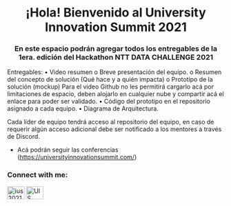 <h1 align="center">¡Hola! Bienvenido al University Innovation Summit 2021</h1>
<h3 align="center">En este espacio podrán agregar todos los entregables de la 1era. edición del Hackathon NTT DATA CHALLENGE 2021</h3>

Entregables:
• Video resumen
  o Breve presentación del equipo.
  o Resumen del concepto de solución (Qué hace y a quién impacta)
  o Prototipo de la solución (mockup)
  Para el video Github no les permitirá cargarlo acá por limitaciones de espacio, deben alojarlo en cualquier nube y compartir acá el enlace para poder ser validado. 
• Código del prototipo en el repositorio asignado a cada equipo.
• Diagrama de Arquitectura.

Cada líder de equipo tendrá acceso al repositorio del equipo, en caso de requerir algún acceso adicional debe ser notificado a los mentores a través de Discord.


- Acá podrán seguir las conferencias (https://universityinnovationsummit.com/)


<h3 align="left">Connect with me:</h3>
<p align="left">
<a href="https://instagram.com/ius2021" target="blank"><img align="center" src="https://raw.githubusercontent.com/rahuldkjain/github-profile-readme-generator/master/src/images/icons/Social/instagram.svg" alt="ius2021" height="30" width="40" /></a>
<a href="https://discord.gg/UIS 2021" target="blank"><img align="center" src="https://raw.githubusercontent.com/rahuldkjain/github-profile-readme-generator/master/src/images/icons/Social/discord.svg" alt="UIS 2021" height="30" width="40" /></a>
</p>

